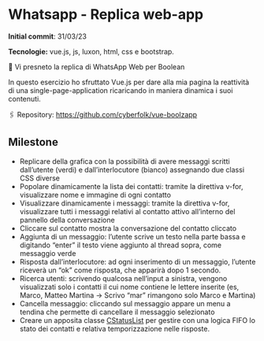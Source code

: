 # Whatsapp - Replica web-app

**Initial commit**: 31/03/23

**Tecnologie:** vue.js, js, luxon, html, css e bootstrap.

💬 Vi presneto la replica di WhatsApp Web per Boolean

In questo esercizio ho sfruttato Vue.js per dare alla mia pagina la reattività di una single-page-application ricaricando in maniera dinamica i suoi contenuti.

🖇️ Repository:
https://github.com/cyberfolk/vue-boolzapp

## Milestone

- Replicare della grafica con la possibilità di avere messaggi scritti dall’utente (verdi) e dall’interlocutore (bianco) assegnando due classi CSS diverse
- Popolare dinamicamente la lista dei contatti: tramite la direttiva v-for, visualizzare nome e immagine di ogni contatto
- Visualizzare dinamicamente i messaggi: tramite la direttiva v-for, visualizzare tutti i messaggi relativi al contatto attivo all’interno del pannello della conversazione
- Cliccare sul contatto mostra la conversazione del contatto cliccato
- Aggiunta di un messaggio: l’utente scrive un testo nella parte bassa e digitando “enter” il testo viene aggiunto al thread sopra, come messaggio verde
- Risposta dall’interlocutore: ad ogni inserimento di un messaggio, l’utente riceverà un “ok” come risposta, che apparirà dopo 1 secondo.
- Ricerca utenti: scrivendo qualcosa nell’input a sinistra, vengono visualizzati solo i contatti il cui nome contiene le lettere inserite (es, Marco, Matteo Martina -> Scrivo “mar” rimangono solo Marco e Martina)
- Cancella messaggio: cliccando sul messaggio appare un menu a tendina che permette di cancellare il messaggio selezionato
- Creare un apposita classe [CStatusList](/assets/js/Models/CStatusList.js) per gestire con una logica FIFO lo stato dei contatti e relativa temporizzazione nelle risposte.
